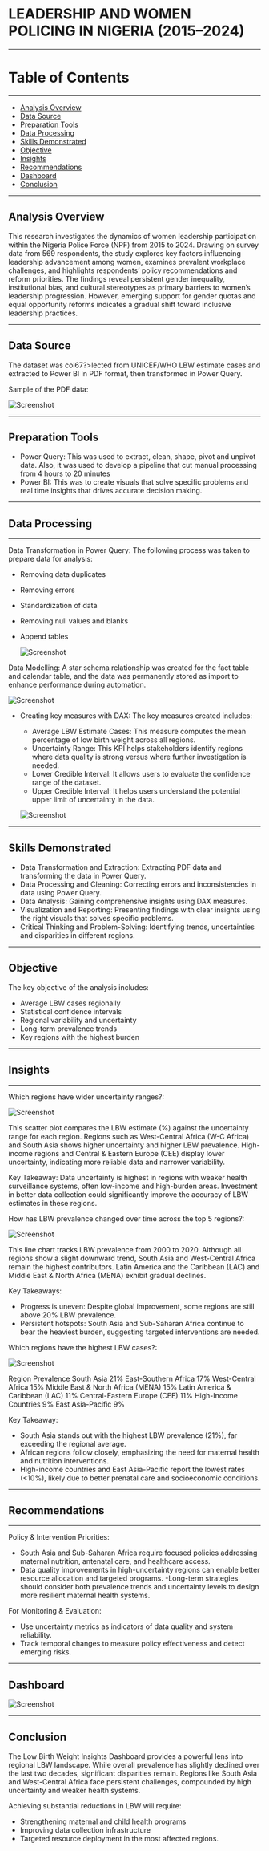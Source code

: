 # LEADERSHIP AND WOMEN POLICING IN NIGERIA (2015–2024)
----
# Table of Contents
----
- [Analysis Overview](#analysis-overview)
- [Data Source](#data-source)
- [Preparation Tools](#preparation-tools)
- [Data Processing](#data-processing)
- [Skills Demonstrated](#skills-demonstrated)
- [Objective](#objective)
- [Insights](#insights)
- [Recommendations](#recommendations)
- [Dashboard](#dashboard)
- [Conclusion](#conclusion)
  
----

## Analysis Overview
This research investigates the dynamics of women leadership participation within the Nigeria Police Force (NPF) from 2015 to 2024. Drawing on survey data from 569 respondents, the study explores key factors influencing leadership advancement among women, examines prevalent workplace challenges, and highlights respondents’ policy recommendations and reform priorities. The findings reveal persistent gender inequality, institutional bias, and cultural stereotypes as primary barriers to women’s leadership progression. However, emerging support for gender quotas and equal opportunity reforms indicates a gradual shift toward inclusive leadership practices.

----

## Data Source
The dataset was col67?>lected from UNICEF/WHO LBW estimate cases and extracted to Power BI in PDF format, then transformed in Power Query.

Sample of the PDF data:

![Screenshot](/images/Screenshot%20180743.png)

----

## Preparation Tools
  - Power Query: This was used to extract, clean, shape, pivot and unpivot data. Also, it was used to develop a pipeline that cut manual processing from 4 hours to 20 minutes
  - Power BI: This was to create visuals that solve specific problems and real time insights that drives accurate decision making.
    
----

## Data Processing
----
Data Transformation in Power Query: The following process was taken to prepare data for analysis:
  - Removing data duplicates
  - Removing errors
  - Standardization of data
  - Removing null values and blanks
  - Append tables
    
    ![Screenshot](/images/Screenshot%20175855.png)

Data Modelling: A star schema relationship was created for the fact table and calendar table, and the data was permanently stored as import to enhance performance during automation.

![Screenshot](/images/Screenshot%20175938.png)

   - Creating key measures with DAX: The key measures created includes:
        - Average LBW Estimate Cases: This measure computes the mean percentage of low birth weight across all regions.
        - Uncertainty Range: This KPI helps stakeholders identify regions where data quality is strong versus where further investigation is needed.
        - Lower Credible Interval: It allows users to evaluate the confidence range of the dataset.
        - Upper Credible Interval: It helps users understand the potential upper limit of uncertainty in the data.
     
        ![Screenshot](/images/Screenshot%20175821.png)

----

## Skills Demonstrated
   - Data Transformation and Extraction: Extracting PDF data and transforming the data in Power Query.
   - Data Processing and Cleaning: Correcting errors and inconsistencies in data using Power Query.
   - Data Analysis: Gaining comprehensive insights using DAX measures.
   - Visualization and Reporting: Presenting findings with clear insights using the right visuals that solves specific problems.
   - Critical Thinking and Problem-Solving: Identifying trends, uncertainties and disparities in different regions.

----

## Objective
The key objective of the analysis includes:
   - Average LBW cases regionally
   - Statistical confidence intervals
   - Regional variability and uncertainty
   - Long-term prevalence trends
   - Key regions with the highest burden
     
----

## Insights

----

Which regions have wider uncertainty ranges?:

![Screenshot](/images/Screenshot%20092332.png)

This scatter plot compares the LBW estimate (%) against the uncertainty range for each region. Regions such as West-Central Africa (W-C Africa) and South Asia shows higher uncertainty and higher LBW prevalence. High-income regions and Central & Eastern Europe (CEE) display lower uncertainty, indicating more reliable data and narrower variability.

Key Takeaway:
Data uncertainty is highest in regions with weaker health surveillance systems, often low-income and high-burden areas.
Investment in better data collection could significantly improve the accuracy of LBW estimates in these regions.

How has LBW prevalence changed over time across the top 5 regions?:

![Screenshot](/images/Screenshot%20092347.png)

This line chart tracks LBW prevalence from 2000 to 2020. Although all regions show a slight downward trend, South Asia and West-Central Africa remain the highest contributors. Latin America and the Caribbean (LAC) and Middle East & North Africa (MENA) exhibit gradual declines.

Key Takeaways:
- Progress is uneven: Despite global improvement, some regions are still above 20% LBW prevalence.
- Persistent hotspots: South Asia and Sub-Saharan Africa continue to bear the heaviest burden, suggesting targeted interventions are needed.

Which regions have the highest LBW cases?:

![Screenshot](/images/Screenshot%20092401.png)

Region Prevalence
South Asia	21%
East-Southern Africa	17%
West-Central Africa	15%
Middle East & North Africa (MENA)	15%
Latin America & Caribbean (LAC)	11%
Central-Eastern Europe (CEE)	11%
High-Income Countries	9%
East Asia-Pacific	9%

Key Takeaway:
- South Asia stands out with the highest LBW prevalence (21%), far exceeding the regional average.
- African regions follow closely, emphasizing the need for maternal health and nutrition interventions.
- High-income countries and East Asia-Pacific report the lowest rates (<10%), likely due to better prenatal care and socioeconomic conditions.

----

## Recommendations

----

Policy & Intervention Priorities: 
- South Asia and Sub-Saharan Africa require focused policies addressing maternal nutrition, antenatal care, and healthcare access.
- Data quality improvements in high-uncertainty regions can enable better resource allocation and targeted programs.
-Long-term strategies should consider both prevalence trends and uncertainty levels to design more resilient maternal health systems.

For Monitoring & Evaluation:
- Use uncertainty metrics as indicators of data quality and system reliability.
- Track temporal changes to measure policy effectiveness and detect emerging risks.

----

## Dashboard

![Screenshot](/images/Screenshot%20071857.png)

----

## Conclusion
The Low Birth Weight Insights Dashboard provides a powerful lens into regional LBW landscape. While overall prevalence has slightly declined over the last two decades, significant disparities remain. Regions like South Asia and West-Central Africa face persistent challenges, compounded by high uncertainty and weaker health systems.

Achieving substantial reductions in LBW will require:
- Strengthening maternal and child health programs
- Improving data collection infrastructure
- Targeted resource deployment in the most affected regions.

